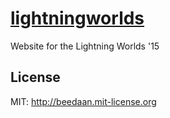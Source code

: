 # [lightningworlds](http://beedaan.github.io/lightningworlds/)
Website for the Lightning Worlds '15

## License

MIT: http://beedaan.mit-license.org
